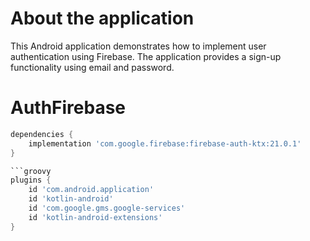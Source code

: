 # About the application
This Android application demonstrates how to implement user authentication using Firebase. The application provides a sign-up functionality using email and password.

# AuthFirebase
```groovy
dependencies {
    implementation 'com.google.firebase:firebase-auth-ktx:21.0.1'
}

```groovy
plugins {
    id 'com.android.application'
    id 'kotlin-android'
    id 'com.google.gms.google-services'
    id 'kotlin-android-extensions'
}
